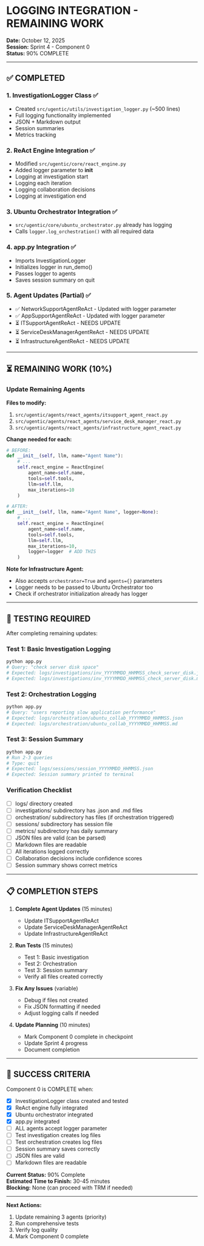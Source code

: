 # LOGGING INTEGRATION - REMAINING WORK

**Date:** October 12, 2025  
**Session:** Sprint 4 - Component 0  
**Status:** 90% COMPLETE

---

## ✅ COMPLETED

### 1. InvestigationLogger Class ✅
- Created `src/ugentic/utils/investigation_logger.py` (~500 lines)
- Full logging functionality implemented
- JSON + Markdown output
- Session summaries
- Metrics tracking

### 2. ReAct Engine Integration ✅
- Modified `src/ugentic/core/react_engine.py`
- Added logger parameter to __init__
- Logging at investigation start
- Logging each iteration
- Logging collaboration decisions
- Logging at investigation end

### 3. Ubuntu Orchestrator Integration ✅
- `src/ugentic/core/ubuntu_orchestrator.py` already has logging
- Calls `logger.log_orchestration()` with all required data

### 4. app.py Integration ✅
- Imports InvestigationLogger
- Initializes logger in run_demo()
- Passes logger to agents
- Saves session summary on quit

### 5. Agent Updates (Partial) ✅
- ✅ NetworkSupportAgentReAct - Updated with logger parameter
- ✅ AppSupportAgentReAct - Updated with logger parameter
- ⏳ ITSupportAgentReAct - NEEDS UPDATE
- ⏳ ServiceDeskManagerAgentReAct - NEEDS UPDATE
- ⏳ InfrastructureAgentReAct - NEEDS UPDATE

---

## ⏳ REMAINING WORK (10%)

### Update Remaining Agents

**Files to modify:**
1. `src/ugentic/agents/react_agents/itsupport_agent_react.py`
2. `src/ugentic/agents/react_agents/service_desk_manager_react.py`
3. `src/ugentic/agents/react_agents/infrastructure_agent_react.py`

**Change needed for each:**
```python
# BEFORE:
def __init__(self, llm, name="Agent Name"):
    # ...
    self.react_engine = ReactEngine(
        agent_name=self.name,
        tools=self.tools,
        llm=self.llm,
        max_iterations=10
    )

# AFTER:
def __init__(self, llm, name="Agent Name", logger=None):
    # ...
    self.react_engine = ReactEngine(
        agent_name=self.name,
        tools=self.tools,
        llm=self.llm,
        max_iterations=10,
        logger=logger  # ADD THIS
    )
```

**Note for Infrastructure Agent:**
- Also accepts `orchestrator=True` and `agents={}` parameters
- Logger needs to be passed to Ubuntu Orchestrator too
- Check if orchestrator initialization already has logger

---

## 🧪 TESTING REQUIRED

After completing remaining updates:

### Test 1: Basic Investigation Logging
```bash
python app.py
# Query: "check server disk space"
# Expected: logs/investigations/inv_YYYYMMDD_HHMMSS_check_server_disk.json
# Expected: logs/investigations/inv_YYYYMMDD_HHMMSS_check_server_disk.md
```

### Test 2: Orchestration Logging
```bash
python app.py
# Query: "users reporting slow application performance"
# Expected: logs/orchestration/ubuntu_collab_YYYYMMDD_HHMMSS.json
# Expected: logs/orchestration/ubuntu_collab_YYYYMMDD_HHMMSS.md
```

### Test 3: Session Summary
```bash
python app.py
# Run 2-3 queries
# Type: quit
# Expected: logs/sessions/session_YYYYMMDD_HHMMSS.json
# Expected: Session summary printed to terminal
```

### Verification Checklist
- [ ] logs/ directory created
- [ ] investigations/ subdirectory has .json and .md files
- [ ] orchestration/ subdirectory has files (if orchestration triggered)
- [ ] sessions/ subdirectory has session file
- [ ] metrics/ subdirectory has daily summary
- [ ] JSON files are valid (can be parsed)
- [ ] Markdown files are readable
- [ ] All iterations logged correctly
- [ ] Collaboration decisions include confidence scores
- [ ] Session summary shows correct metrics

---

## 📋 COMPLETION STEPS

1. **Complete Agent Updates** (15 minutes)
   - Update ITSupportAgentReAct
   - Update ServiceDeskManagerAgentReAct  
   - Update InfrastructureAgentReAct

2. **Run Tests** (15 minutes)
   - Test 1: Basic investigation
   - Test 2: Orchestration
   - Test 3: Session summary
   - Verify all files created correctly

3. **Fix Any Issues** (variable)
   - Debug if files not created
   - Fix JSON formatting if needed
   - Adjust logging calls if needed

4. **Update Planning** (10 minutes)
   - Mark Component 0 complete in checkpoint
   - Update Sprint 4 progress
   - Document completion

---

## 🎯 SUCCESS CRITERIA

Component 0 is COMPLETE when:
- [x] InvestigationLogger class created and tested
- [x] ReAct engine fully integrated
- [x] Ubuntu orchestrator integrated
- [x] app.py integrated
- [ ] ALL agents accept logger parameter
- [ ] Test investigation creates log files
- [ ] Test orchestration creates log files
- [ ] Session summary saves correctly
- [ ] JSON files are valid
- [ ] Markdown files are readable

**Current Status:** 90% Complete  
**Estimated Time to Finish:** 30-45 minutes  
**Blocking:** None (can proceed with TRM if needed)

---

**Next Actions:**
1. Update remaining 3 agents (priority)
2. Run comprehensive tests
3. Verify log quality
4. Mark Component 0 complete
